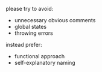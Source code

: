 please try to avoid:
* unnecessary obvious comments
* global states
* throwing errors

instead prefer:
* functional approach
* self-explanatory naming
